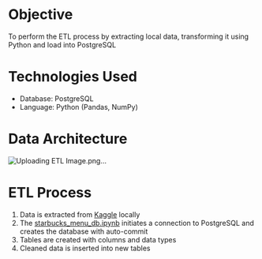 # Objective 
To perform the ETL process by extracting local data, transforming it using Python and load into PostgreSQL

# Technologies Used 
- Database: PostgreSQL
- Language: Python (Pandas, NumPy)

# Data Architecture
![Uploading ETL Image.png…]()


# ETL Process
1. Data is extracted from [Kaggle](https://www.kaggle.com/datasets/starbucks/starbucks-menu) locally
2. The [starbucks_menu_db.ipynb](https://github.com/dareyup/data_engineering/blob/main/Starbucks%20Menu/starbucks_menu_db.ipynb) initiates a connection to PostgreSQL and creates the database with auto-commit
3. Tables are created with columns and data types
4. Cleaned data is inserted into new tables 
